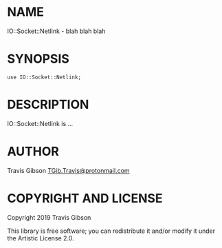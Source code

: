 NAME
====

IO::Socket::Netlink - blah blah blah

SYNOPSIS
========

```perl6
use IO::Socket::Netlink;
```

DESCRIPTION
===========

IO::Socket::Netlink is ...

AUTHOR
======

Travis Gibson <TGib.Travis@protonmail.com>

COPYRIGHT AND LICENSE
=====================

Copyright 2019 Travis Gibson

This library is free software; you can redistribute it and/or modify it under the Artistic License 2.0.

